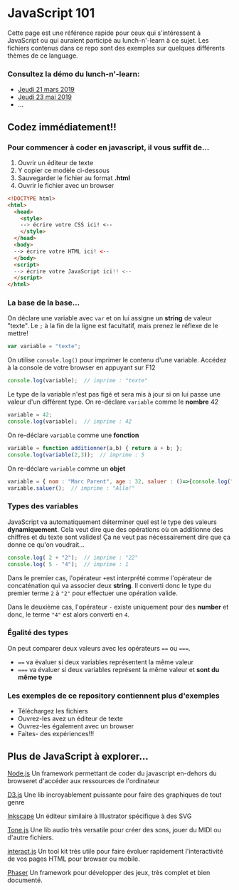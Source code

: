 # JavaScript 101

Cette page est une référence rapide pour ceux qui s'intéressent à JavaScript ou qui auraient participé au lunch-n'-learn à ce sujet. Les fichiers contenus dans ce repo sont des exemples sur quelques différents thèmes de ce language.

### Consultez la démo du lunch-n'-learn:

* [Jeudi 21 mars 2019](https://codepen.io/mrelemental/pen/RdYRWY)
* [Jeudi 23 mai 2019](https://codepen.io/mrelemental/pen/NVadJo)
* ...


## Codez immédiatement!!

### Pour commencer à coder en javascript, il vous suffit de...
1. Ouvrir un éditeur de texte
2. Y copier ce modèle ci-dessous
3. Sauvegarder le fichier au format **.html**
4. Ouvrir le fichier avec un browser


```html
<!DOCTYPE html>
<html>
  <head>
    <style>
    --> écrire votre CSS ici! <--
    </style>
  </head>
  <body>
  --> écrire votre HTML ici! <--
  </body>
  <script>
  --> écrire votre JavaScript ici!! <--
  </script>
</html>
```

### La base de la base...

On déclare une variable avec `var` et on lui assigne un **string** de valeur "texte". Le `;` à la fin de la ligne est facultatif, mais prenez le réflexe de le mettre!
```javascript
var variable = "texte"; 
```
On utilise `console.log()` pour imprimer le contenu d'une variable. Accédez à la console de votre browser en appuyant sur F12
```javascript
console.log(variable);  // imprime : "texte"
```
Le type de la variable n'est pas figé et sera mis à jour si on lui passe une valeur d'un différent type. On re-déclare `variable` comme le **nombre** 42
```javascript
variable = 42;
console.log(variable);  // imprime : 42
```
On re-déclare `variable` comme une **fonction**
```javascript
variable = function additionner(a,b) { return a + b; };
console.log(variable(2,3));  // imprime : 5
```
On re-déclare `variable` comme un **objet**
```javascript
variable = { nom : "Marc Parent", age : 32, saluer : ()=>{console.log("Allo!");} };
variable.saluer();  // imprime : "Allo!"
```

### Types des variables
JavaScript va automatiquement déterminer quel est le type des valeurs **dynamiquement**. Cela veut dire que des opérations où on additionne des chiffres et du texte sont valides! Ça ne veut pas nécessairement dire que ça donne ce qu'on voudrait...

```javascript
console.log( 2 + "2");  // imprime : "22"
console.log( 5 - "4");  // imprime : 1
```
Dans le premier cas, l'opérateur `+`est interprété comme l'opérateur de concaténation qui va associer deux **string**. Il converti donc le type du premier terme `2` à `"2"` pour effectuer une opération valide.

Dans le deuxième cas, l'opérateur `-` existe uniquement pour des **number** et donc, le terme `"4"` est alors converti en `4`.

### Égalité des types

On peut comparer deux valeurs avec les opérateurs `==` ou `===`.

* `==` va évaluer si deux variables représentent la même valeur
* `===` va évaluer si deux variables représent la même valeur et **sont du même type**

### Les exemples de ce repository contiennent plus d'exemples

* Téléchargez les fichiers
* Ouvrez-les avez un éditeur de texte
* Ouvrez-les également avec un browser
* Faites- des expériences!!!



## Plus de JavaScript à explorer...

[Node.js](https://nodejs.org/)
Un framework permettant de coder du javascript en-dehors du browseret d'accéder aux ressources de l'ordinateur

[D3.js](https://d3js.org/)
Une lib incroyablement puissante pour faire des graphiques de tout genre

[Inkscape](https://inkscape.org/)
Un éditeur similaire à Illustrator spécifique à des SVG

[Tone.js](https://tonejs.github.io/)
Une lib audio très versatile pour créer des sons, jouer du MIDI ou d'autre fichiers.

[interact.js](http://interactjs.io/)
Un tool kit très utile pour faire évoluer rapidement l'interactivité de vos pages HTML
pour browser ou mobile.

[Phaser](https://phaser.io/)
Un framework pour développer des jeux, très complet et bien documenté.
